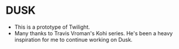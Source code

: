 # DUSK
- This is a prototype of Twilight.
- Many thanks to Travis Vroman's Kohi series. He's been a heavy inspiration for me to continue working on Dusk.